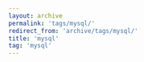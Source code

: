 ```yaml
---
layout: archive
permalink: 'tags/mysql/'
redirect_from: 'archive/tags/mysql/'
title: 'mysql'
tag: 'mysql'
---
```

